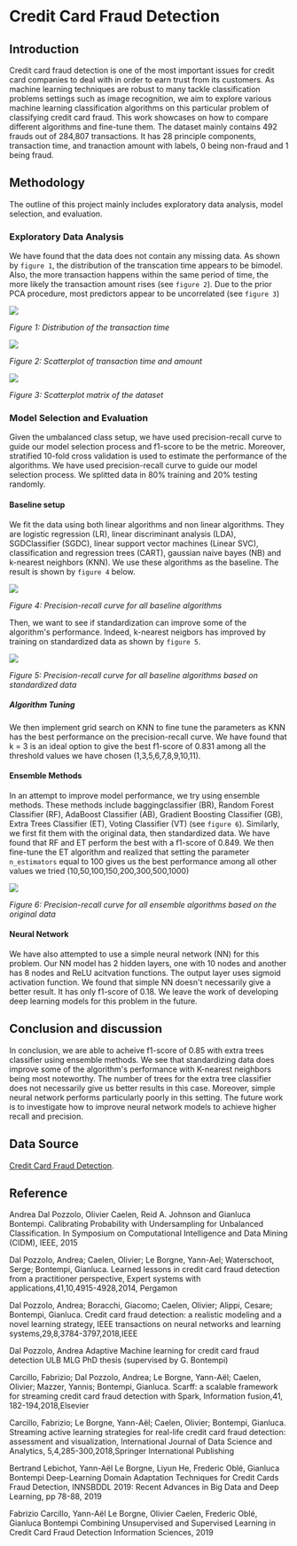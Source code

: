 # Credit Card Fraud Detection

## Introduction

Credit card fraud detection is one of the most important issues for credit card companies to deal with in order to earn trust from its customers. As machine learning techniques are robust to many tackle classification problems settings such as image recognition, we aim to explore various machine learning classification algorithms on this particular problem of classifying credit card fraud. This work showcases on how to compare different algorithms and fine-tune them. The dataset mainly contains 492 frauds out of 284,807 transactions. It has 28 principle components, transaction time, and tranaction amount with labels, 0 being non-fraud and 1 being fraud.

## Methodology

The outline of this project mainly includes exploratory data analysis, model selection, and evaluation.

### Exploratory Data Analysis

We have found that the data does not contain any missing data. As shown by `figure 1`, the distribution of the transcation time appears to be bimodel. Also, the more transaction happens within the same period of time, the more likely the transaction amount rises (see `figure 2`). Due to the prior PCA procedure, most predictors appear to be uncorrelated (see `figure 3`)

![](/figures/fig1.png)

*Figure 1: Distribution of the transaction time*

![](/figures/fig2.png)

*Figure 2: Scatterplot of transaction time and amount*

![](/figures/fig4.png)

*Figure 3: Scatterplot matrix of the dataset*

### Model Selection and Evaluation

Given the umbalanced class setup, we have used precision-recall curve to guide our model selection process and f1-score to be the metric. Moreover, stratified 10-fold cross validation is used to estimate the performance of the algorithms. We have used precision-recall curve to guide our model selection process. We splitted data in 80% training and 20% testing randomly.

#### Baseline setup

We fit the data using both linear algorithms and non linear algorithms. They are logistic regression (LR), linear discriminant analysis (LDA), SGDClassifier (SGDC), linear support vector machines (Linear SVC), classification and regression trees (CART), gaussian naive bayes (NB) and k-nearest neighbors (KNN). We use these algorithms as the baseline. The result is shown by `figure 4` below.

![](/figures/fig5.png)

*Figure 4: Precision-recall curve for all baseline algorithms*

Then, we want to see if standardization can improve some of the algorithm's performance. Indeed, k-nearest neigbors has improved by training on standardized data as shown by `figure 5`.

![](/figures/fig6.png)

*Figure 5: Precision-recall curve for all baseline algorithms based on standardized data*


##### Algorithm Tuning

We then implement grid search on KNN to fine tune the parameters as KNN has the best performance on the precision-recall curve. We have found that k = 3 is an ideal option to give the best f1-score of 0.831 among all the threshold values we have chosen (1,3,5,6,7,8,9,10,11).  

#### Ensemble Methods

In an attempt to improve model performance, we try using ensemble methods. These methods include baggingclassifier (BR), Random Forest Classifier (RF), AdaBoost Classifier (AB), Gradient Boosting Classifier (GB), Extra Trees Classifier (ET), Voting Classifier (VT) (see `figure 6`). Similarly, we first fit them with the original data, then standardized data. We have found that RF and ET perform the best with a f1-score of 0.849. We then fine-tune the ET algorithm and realized that setting the parameter `n_estimators` equal to 100 gives us the best performance among all other values we tried (10,50,100,150,200,300,500,1000)

![](/figures/fig7.png)

*Figure 6: Precision-recall curve for all ensemble algorithms based on the original data*

#### Neural Network

We have also attempted to use a simple neural network (NN) for this problem. Our NN model has 2 hidden layers, one with 10 nodes and another has 8 nodes and ReLU acitvation functions. The output layer uses sigmoid activation function. We found that simple NN doesn't necessarily give a better result. It has only f1-score of 0.18. We leave the work of developing deep learning models for this problem in the future.

## Conclusion and discussion

In conclusion, we are able to acheive f1-score of 0.85 with extra trees classifier using ensemble methods. We see that standardizing data does improve some of the algorithm's performance with K-nearest neighbors being most noteworthy. The number of trees for the extra tree classifier does not necessarily give us better results in this case. Moreover, simple neural network performs particularly poorly in this setting. The future work is to investigate how to improve neural network models to achieve higher recall and precision.

## Data Source
[Credit Card Fraud Detection](https://www.kaggle.com/mlg-ulb/creditcardfraud). 

## Reference

Andrea Dal Pozzolo, Olivier Caelen, Reid A. Johnson and Gianluca Bontempi. Calibrating Probability with Undersampling for Unbalanced Classification. In Symposium on Computational Intelligence and Data Mining (CIDM), IEEE, 2015

Dal Pozzolo, Andrea; Caelen, Olivier; Le Borgne, Yann-Ael; Waterschoot, Serge; Bontempi, Gianluca. Learned lessons in credit card fraud detection from a practitioner perspective, Expert systems with applications,41,10,4915-4928,2014, Pergamon

Dal Pozzolo, Andrea; Boracchi, Giacomo; Caelen, Olivier; Alippi, Cesare; Bontempi, Gianluca. Credit card fraud detection: a realistic modeling and a novel learning strategy, IEEE transactions on neural networks and learning systems,29,8,3784-3797,2018,IEEE

Dal Pozzolo, Andrea Adaptive Machine learning for credit card fraud detection ULB MLG PhD thesis (supervised by G. Bontempi)

Carcillo, Fabrizio; Dal Pozzolo, Andrea; Le Borgne, Yann-Aël; Caelen, Olivier; Mazzer, Yannis; Bontempi, Gianluca. Scarff: a scalable framework for streaming credit card fraud detection with Spark, Information fusion,41, 182-194,2018,Elsevier

Carcillo, Fabrizio; Le Borgne, Yann-Aël; Caelen, Olivier; Bontempi, Gianluca. Streaming active learning strategies for real-life credit card fraud detection: assessment and visualization, International Journal of Data Science and Analytics, 5,4,285-300,2018,Springer International Publishing

Bertrand Lebichot, Yann-Aël Le Borgne, Liyun He, Frederic Oblé, Gianluca Bontempi Deep-Learning Domain Adaptation Techniques for Credit Cards Fraud Detection, INNSBDDL 2019: Recent Advances in Big Data and Deep Learning, pp 78-88, 2019

Fabrizio Carcillo, Yann-Aël Le Borgne, Olivier Caelen, Frederic Oblé, Gianluca Bontempi Combining Unsupervised and Supervised Learning in Credit Card Fraud Detection Information Sciences, 2019


